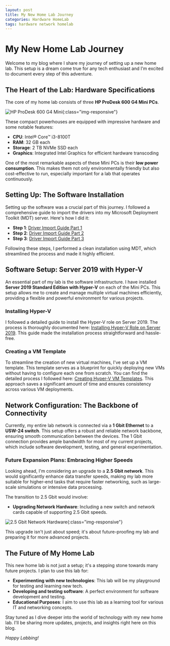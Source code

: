```yaml
---
layout: post
title: My New Home Lab Journey
categories: Hardware HomeLab
tags: hardware network homelab
---
```


# My New Home Lab Journey

Welcome to my blog where I share my journey of setting up a new home lab. This setup is a dream come true for any tech enthusiast and I'm excited to document every step of this adventure.

## The Heart of the Lab: Hardware Specifications

The core of my home lab consists of three **HP ProDesk 600 G4 Mini PCs**. 

![HP ProDesk 600 G4 Mini](https://ssl-product-images.www8-hp.com/digmedialib/prodimg/lowres/c06035997.png){:class="img-responsive"}

These compact powerhouses are equipped with impressive hardware and some notable features:

- **CPU**: Intel® Core™ i3-8100T
- **RAM**: 32 GB each
- **Storage**: 2 TB NVMe SSD each
- **Graphics**: Integrated Intel Graphics for efficient hardware transcoding

One of the most remarkable aspects of these Mini PCs is their **low power consumption**. This makes them not only environmentally friendly but also cost-effective to run, especially important for a lab that operates continuously.

## Setting Up: The Software Installation

Setting up the software was a crucial part of this journey. I followed a comprehensive guide to import the drivers into my Microsoft Deployment Toolkit (MDT) server. Here's how I did it:

- **Step 1**: [Driver Import Guide Part 1](https://mylemans.online/posts/MDTPart1/)
- **Step 2**: [Driver Import Guide Part 2](https://mylemans.online/posts/MDTPart2/)
- **Step 3**: [Driver Import Guide Part 3](https://mylemans.online/posts/MDTPart3/)

Following these steps, I performed a clean installation using MDT, which streamlined the process and made it highly efficient.

## Software Setup: Server 2019 with Hyper-V

An essential part of my lab is the software infrastructure. I have installed **Server 2019 Standard Edition with Hyper-V** on each of the Mini PCs. This setup allows me to create and manage multiple virtual machines efficiently, providing a flexible and powerful environment for various projects.

### Installing Hyper-V

I followed a detailed guide to install the Hyper-V role on Server 2019. The process is thoroughly documented here: [Installing Hyper-V Role on Server 2019](https://mylemans.online/posts/Server2022-Installing-Hyper-V-Role/). This guide made the installation process straightforward and hassle-free.

### Creating a VM Template

To streamline the creation of new virtual machines, I've set up a VM template. This template serves as a blueprint for quickly deploying new VMs without having to configure each one from scratch. You can find the detailed process I followed here: [Creating Hyper-V VM Templates](https://mylemans.online/posts/Server2022-Hyper-V-VirtualMachineTemplates/). This approach saves a significant amount of time and ensures consistency across various VM deployments.

## Network Configuration: The Backbone of Connectivity

Currently, my entire lab network is connected via a **1 Gbit Ethernet** to a **USW-24 switch**. This setup offers a robust and reliable network backbone, ensuring smooth communication between the devices. The 1 Gbit connection provides ample bandwidth for most of my current projects, which include software development, testing, and general experimentation.

### Future Expansion Plans: Embracing Higher Speeds

Looking ahead, I'm considering an upgrade to a **2.5 Gbit network**. This would significantly enhance data transfer speeds, making my lab more suitable for higher-end tasks that require faster networking, such as large-scale simulations or intensive data processing.

The transition to 2.5 Gbit would involve:

- **Upgrading Network Hardware**: Including a new switch and network cards capable of supporting 2.5 Gbit speeds. 

![2.5 Gbit Network Hardware](https://bilder.tragant.de/produkte/orig/626a87155c3b87.32790446.jpg){:class="img-responsive"}


This upgrade isn't just about speed; it's about future-proofing my lab and preparing it for more advanced projects.

## The Future of My Home Lab

This new home lab is not just a setup; it's a stepping stone towards many future projects. I plan to use this lab for:

- **Experimenting with new technologies**: This lab will be my playground for testing and learning new tech.
- **Developing and testing software**: A perfect environment for software development and testing.
- **Educational Purposes**: I aim to use this lab as a learning tool for various IT and networking concepts.

Stay tuned as I dive deeper into the world of technology with my new home lab. I'll be sharing more updates, projects, and insights right here on this blog.

*Happy Labbing!*
